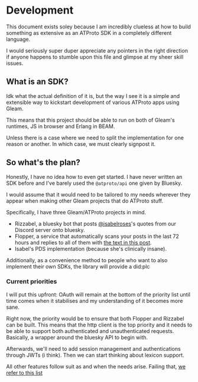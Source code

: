 # Development

This document exists soley because I am incredibly clueless at how to build something as extensive as an ATProto SDK in a completely different language.

I would seriously super duper appreciate any pointers in the right direction if anyone happens to stumble upon this file and glimpse at my sheer skill issues.

## What is an SDK?

Idk what the actual definition of it is, but the way I see it is a simple and extensible way to kickstart development of various ATProto apps using Gleam.

This means that this project should be able to run on both of Gleam's runtimes, JS in browser and Erlang in BEAM.

Unless there is a case where we need to split the implementation for one reason or another. In which case, we must clearly signpost it.

## So what's the plan?

Honestly, I have no idea how to even get started. I have never written an SDK before and I've barely used the `@atproto/api` one given by Bluesky.

I would assume that it would need to be tailored to my needs wherever they appear when making other Gleam projects that do ATProto stuff.

Specifically, I have three Gleam/ATProto projects in mind.

- Rizzabel, a bluesky bot that posts [@isabelroses](https://github.com/isabelroses)'s quotes from our Discord server onto bluesky.
- Flopper, a service that automatically scans your posts in the last 72 hours and replies to all of them with [the text in this post](https://bsky.app/profile/pfrazee.com/post/3lximmz7wms2o).
- Isabel's PDS implementation (because she's clinically insane).

Additionally, as a convenience method to people who want to also implement their own SDKs, the library will provide a did:plc

### Current priorities

I will put this upfront: OAuth will remain at the bottom of the priority list until time comes when it stabilises and my understanding of it becomes more sane.

Right now, the priority would be to ensure that both Flopper and Rizzabel can be built. This means that the http client is the top priority and it needs to be able to support both authenticated and unauthenticated requests. Basically, a wrapper around the bluesky API to begin with.

Afterwards, we'll need to add session management and authentications through JWTs (i think). Then we can start thinking about lexicon support.

All other features follow suit as and when the needs arise. Failing that, [we refer to this list](https://github.com/bluesky-social/atproto/discussions/2415)
